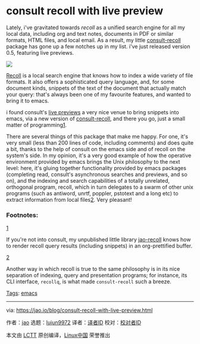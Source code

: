[#]: subject: "consult recoll with live preview"
[#]: via: "https://jao.io/blog/consult-recoll-with-live-preview.html"
[#]: author: "jao https://jao.io"
[#]: collector: "lujun9972"
[#]: translator: " "
[#]: reviewer: " "
[#]: publisher: " "
[#]: url: " "

consult recoll with live preview
======

Lately, i've gravitated towards _recoll_ as a unified search engine for all my local data, including org and text notes, documents in PDF or similar formats, HTML files, and local email. As a result, my little [consult-recoll][1] package has gone up a few notches up in my list. i've just released version 0.5, featuring live previews.

![][2]

[Recoll][3] is a local search engine that knows how to index a wide variety of file formats. It also offers a sophisticated query language, and, for some document kinds, snippets of the text of the document that actually match your query: that's always been one of my favourite features, and wanted to bring it to emacs.

i found consult's [live previews][4] a very nice venue to bring snippets into emacs, via a new version of [consult-recoll][1], and there you go, just a small matter of programming[1][5].

There are several things of this package that make me happy. For one, it's very small (less than 200 lines of code, including comments) and does quite a bit, thanks to the help of consult on the emacs side and of recoll on the system's side. In my opinion, it's a very good example of how the operative environment provided by emacs brings the Unix philosophy to the next level: here, it's gluing together functionality provided by emacs packages (completing read, consult's asynchronous searches and previews, and so on), and the indexing and search capabilities of a totally unrelated, orthogonal program, recoll, which in turn delegates to a swarm of other unix programs (such as antiword, unrtf, poppler, pstotext and a long etc) to extract information from local files[2][6]. Very pleasant!

### Footnotes:

[1][7]

If you're not into consult, my unpublished little library [jao-recoll][8] knows how to render recoll query results (including snippets) in an org-prettified buffer.

[2][9]

Another way in which recoll is true to the same philosophy is in its nice separation of indexing, query and presentation programs; for instance, its CLI interface, `recollq`, is what made `consult-recoll` such a breeze.

[Tags][10]: [emacs][11]

--------------------------------------------------------------------------------

via: https://jao.io/blog/consult-recoll-with-live-preview.html

作者：[jao][a]
选题：[lujun9972][b]
译者：[译者ID](https://github.com/译者ID)
校对：[校对者ID](https://github.com/校对者ID)

本文由 [LCTT](https://github.com/LCTT/TranslateProject) 原创编译，[Linux中国](https://linux.cn/) 荣誉推出

[a]: https://jao.io
[b]: https://github.com/lujun9972
[1]: https://codeberg.org/jao/consult-recoll
[2]: https://jao.io/img/consult-recoll-preview.png
[3]: https://www.lesbonscomptes.com/recoll/
[4]: https://github.com/minad/consult#live-previews
[5]: tmp.m7otupr44n#fn.1
[6]: tmp.m7otupr44n#fn.2
[7]: tmp.m7otupr44n#fnr.1
[8]: https://codeberg.org/jao/elibs/src/branch/main/lib/doc/jao-recoll.el
[9]: tmp.m7otupr44n#fnr.2
[10]: https://jao.io/blog/tags.html
[11]: https://jao.io/blog/tag-emacs.html
